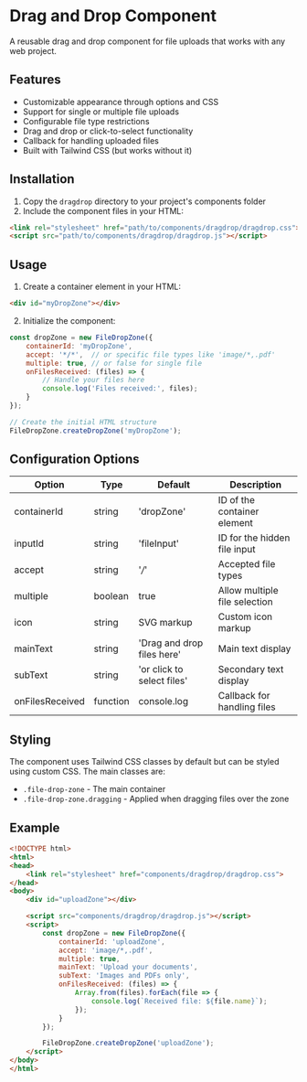 # Drag and Drop Component

A reusable drag and drop component for file uploads that works with any web project.

## Features

- Customizable appearance through options and CSS
- Support for single or multiple file uploads
- Configurable file type restrictions
- Drag and drop or click-to-select functionality
- Callback for handling uploaded files
- Built with Tailwind CSS (but works without it)

## Installation

1. Copy the `dragdrop` directory to your project's components folder
2. Include the component files in your HTML:

```html
<link rel="stylesheet" href="path/to/components/dragdrop/dragdrop.css">
<script src="path/to/components/dragdrop/dragdrop.js"></script>
```

## Usage

1. Create a container element in your HTML:
```html
<div id="myDropZone"></div>
```

2. Initialize the component:
```javascript
const dropZone = new FileDropZone({
    containerId: 'myDropZone',
    accept: '*/*',  // or specific file types like 'image/*,.pdf'
    multiple: true, // or false for single file
    onFilesReceived: (files) => {
        // Handle your files here
        console.log('Files received:', files);
    }
});

// Create the initial HTML structure
FileDropZone.createDropZone('myDropZone');
```

## Configuration Options

| Option | Type | Default | Description |
|--------|------|---------|-------------|
| containerId | string | 'dropZone' | ID of the container element |
| inputId | string | 'fileInput' | ID for the hidden file input |
| accept | string | '*/*' | Accepted file types |
| multiple | boolean | true | Allow multiple file selection |
| icon | string | SVG markup | Custom icon markup |
| mainText | string | 'Drag and drop files here' | Main text display |
| subText | string | 'or click to select files' | Secondary text display |
| onFilesReceived | function | console.log | Callback for handling files |

## Styling

The component uses Tailwind CSS classes by default but can be styled using custom CSS. The main classes are:

- `.file-drop-zone` - The main container
- `.file-drop-zone.dragging` - Applied when dragging files over the zone

## Example

```html
<!DOCTYPE html>
<html>
<head>
    <link rel="stylesheet" href="components/dragdrop/dragdrop.css">
</head>
<body>
    <div id="uploadZone"></div>

    <script src="components/dragdrop/dragdrop.js"></script>
    <script>
        const dropZone = new FileDropZone({
            containerId: 'uploadZone',
            accept: 'image/*,.pdf',
            multiple: true,
            mainText: 'Upload your documents',
            subText: 'Images and PDFs only',
            onFilesReceived: (files) => {
                Array.from(files).forEach(file => {
                    console.log(`Received file: ${file.name}`);
                });
            }
        });

        FileDropZone.createDropZone('uploadZone');
    </script>
</body>
</html>
```